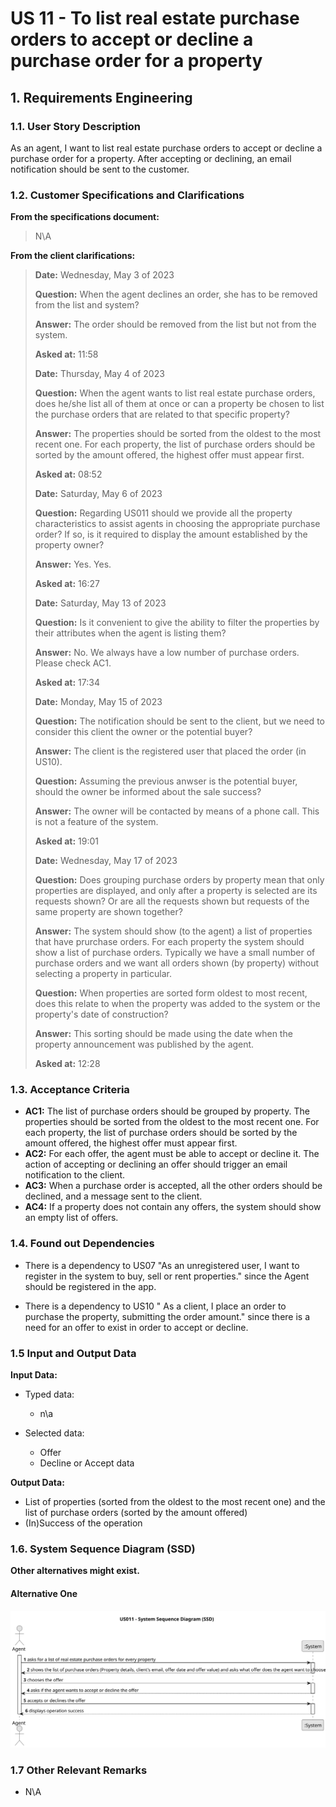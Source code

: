 # US 11 - To list real estate purchase orders to accept or decline a purchase order for a property

## 1. Requirements Engineering


### 1.1. User Story Description


As an agent, I want to list real estate purchase orders to accept or decline a purchase order for a property. After accepting or declining, an email notification should be sent to the customer.


### 1.2. Customer Specifications and Clarifications 


**From the specifications document:**

>	N\A

**From the client clarifications:**

> **Date:** Wednesday, May 3 of 2023
>
> **Question:** When the agent declines an order, she has to be removed from the list and system?
>  
> **Answer:** The order should be removed from the list but not from the system.
>
> **Asked at:** 11:58
>
> **Date:** Thursday, May 4 of 2023
>
> **Question:** When the agent wants to list real estate purchase orders, does he/she list all of them at once or can a property be chosen to list the purchase orders that are related to that specific property?
>  
> **Answer:** The properties should be sorted from the oldest to the most recent one. For each property, the list of purchase orders should be sorted by the amount offered, the highest offer must appear first.
>
> **Asked at:** 08:52
>
> **Date:** Saturday, May 6 of 2023
>
> **Question:** Regarding US011 should we provide all the property characteristics to assist agents in choosing the appropriate purchase order?  If so, is it required to display the amount established by the property owner?
>  
> **Answer:** Yes. Yes.
>
> **Asked at:** 16:27
>
> **Date:** Saturday, May 13 of 2023
>
> **Question:** Is it convenient to give the ability to filter the properties by their attributes when the agent is listing them?
>  
> **Answer:** No. We always have a low number of purchase orders. Please check AC1.
>
> **Asked at:** 17:34
>
> **Date:** Monday, May 15 of 2023
>
> **Question:** The notification should be sent to the client, but we need to consider this client the owner or the potential buyer?
>  
> **Answer:** The client is the registered user that placed the order (in US10).
>
> **Question:** Assuming the previous anwser is the potential buyer, should the owner be informed about the sale success?
>  
> **Answer:** The owner will be contacted by means of a phone call. This is not a feature of the system.
>
> **Asked at:** 19:01
>
> **Date:** Wednesday, May 17 of 2023
>
> **Question:** Does grouping purchase orders by property mean that only properties are displayed, and only after a property is selected are its requests shown? Or are all the requests shown but requests of the same property are shown together?
>  
> **Answer:** The system should show (to the agent) a list of properties that have prurchase orders. For each property the system should show a list of purchase orders. Typically we have a small number of purchase orders and we want all orders shown (by property) without selecting a property in particular.
>
> **Question:** When properties are sorted form oldest to most recent, does this relate to when the property was added to the system or the property's date of construction?
>  
> **Answer:** This sorting should be made using the date when the property announcement was published by the agent.
>
> **Asked at:** 12:28
>


### 1.3. Acceptance Criteria


* **AC1:** The list of purchase orders should be grouped by property. The properties should be sorted from the oldest to the most recent one. For each property, the list of purchase orders should be sorted by the amount offered, the highest offer must appear first.
* **AC2:** For each offer, the agent must be able to accept or decline it. The action of accepting or declining an offer should trigger an email notification to the client.
* **AC3:** When a purchase order is accepted, all the other orders should be declined, and a message sent to the client.
* **AC4:** If a property does not contain any offers, the system should show an empty list of offers.


### 1.4. Found out Dependencies


* There is a dependency to US07 "As an unregistered user, I want to register in the system to buy, sell or rent properties." since the Agent should be registered in the app.

* There is a dependency to US10 " As a client, I place an order to purchase the property, submitting the order amount." since there is a need for an offer to exist in order to accept or decline.


### 1.5 Input and Output Data


**Input Data:**

* Typed data:
	* n\a
	
* Selected data:
	* Offer
	* Decline or Accept data


**Output Data:**

* List of properties (sorted from the oldest to the most recent one) and the list of purchase orders (sorted by the amount offered)
* (In)Success of the operation

### 1.6. System Sequence Diagram (SSD)

**Other alternatives might exist.**

#### Alternative One

![System Sequence Diagram](svg/us011-system-sequence-diagram.svg)

### 1.7 Other Relevant Remarks

* N\A